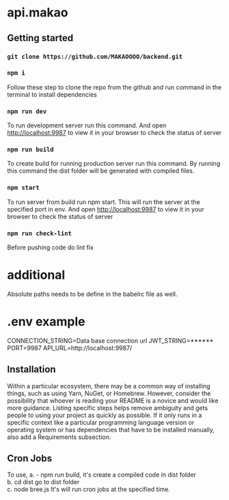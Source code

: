 # api.makao


## Getting started


### `git clone https://github.com/MAKAOOOO/backend.git`

### `npm i`

Follow these step to clone the repo from the github and run command in the terminal to install dependencies

    
### `npm run dev`

To run development server run this command. And open [http://localhost:9987](http://localhost:[port]) to view it in your browser to check the status of server

    

### `npm run build`

To create build for running production server run this command. By running this command the dist folder will be generated with compiled files.

   
### `npm start`

To run server from build run npm start. This will run the server at the specified port in env. And open [http://localhost:9987](http://localhost:[port]) to view it in your browser to check the status of server


### `npm run check-lint`

Before pushing code do lint fix
   
    

# additional
Absolute paths needs to be define in the babelrc file as well.


# .env example

CONNECTION_STRING=Data base connection url
JWT_STRING=******
PORT=9987
API_URL=http://localhost:9987/


## Installation
Within a particular ecosystem, there may be a common way of installing things, such as using Yarn, NuGet, or Homebrew. However, consider the possibility that whoever is reading your README is a novice and would like more guidance. Listing specific steps helps remove ambiguity and gets people to using your project as quickly as possible. If it only runs in a specific context like a particular programming language version or operating system or has dependencies that have to be installed manually, also add a Requirements subsection.


## Cron Jobs
To use, 
 a. - npm run build, it's create a compiled code in dist folder  
 b. cd dist  go to dist folder  
 c. node bree.js  It's will run cron jobs at the specified time. 